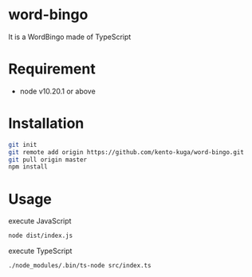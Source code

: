 # word-bingo

It is a WordBingo made of TypeScript

# Requirement

- node v10.20.1 or above

# Installation

```bash
git init
git remote add origin https://github.com/kento-kuga/word-bingo.git
git pull origin master
npm install
```

# Usage

execute JavaScript

```bash
node dist/index.js
```

execute TypeScript

```bash
./node_modules/.bin/ts-node src/index.ts
```
